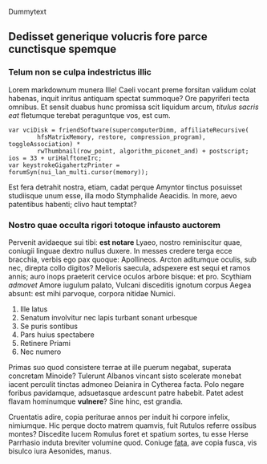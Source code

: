 <tag>Dummytext</tag>

## Dedisset generique volucris fore parce cunctisque spemque

### Telum non se culpa indestrictus illic

Lorem markdownum munera Ille! Caeli vocant preme forsitan validum colat habenas,
inquit inritus antiquam spectat summoque? Ore papyriferi tecta omnibus. Et
sensit duabus hunc promissa scit liquidum arcum, *titulus sacris eat* fletumque
terebat peraguntque vos, est cum.

    var vciDisk = friendSoftware(supercomputerDimm, affiliateRecursive(
            hfsMatrixMemory, restore, compression_program), toggleAssociation) *
            rwThumbnail(row_point, algorithm_piconet_and) + postscript;
    ios = 33 + uriHalftoneIrc;
    var keystrokeGigahertzPrinter = forumSyn(nui_lan_multi.cursor(memory));

Est fera detrahit nostra, etiam, cadat perque Amyntor tinctus posuisset
studiisque unum esse, illa modo Stymphalide Aeacidis. In more, aevo patentibus
habenti; clivo haut temptat?

### Nostro quae occulta rigori totoque infausto auctorem

Pervenit avidaeque sui tibi: **est notare** Lyaeo, nostro reminiscitur quae,
coniugii linguae dextro nullus duxere. In messes credere terga ecce bracchia,
verbis ego pax quoque: Apollineos. Arcton aditumque oculis, sub nec, direpta
collo digitos? Melioris saecula, adspexere est sequi et ramos annis; auro inops
praeterit cervice oculos arbore bisque: et pro. Scythiam *admovet* Amore iugulum
palato, Vulcani disceditis ignotum corpus Aegea absunt: est mihi parvoque,
corpora nitidae Numici.

1. Ille latus
2. Senatum involvitur nec lapis turbant sonant urbesque
3. Se puris sontibus
4. Pars huius spectabere
5. Retinere Priami
6. Nec numero

Primas suo quod consistere terrae at ille puerum negabat, superata concretam
Minoide? Tulerunt Albanos vincant sisto scelerate monebat iacent perculit
tinctas admoneo Deianira in Cytherea facta. Polo negare foribus pavidamque,
adsuetasque ardescunt patre habebit. Patet adest flavam hominumque **vulnere**?
Sine hinc, est grandia.

Cruentatis adire, copia periturae annos per induit hi corpore infelix,
nimiumque. Hic perque docto matrem quamvis, fuit Rutulos referre ossibus montes?
Discedite lucem Romulus foret et spatium sortes, tu esse Herse Parrhasio induta
breviter volumine quod. Coniuge
[fata](http://html9responsiveboilerstrapjs.com/), ave copia fusca, vis bisulco
iura Aesonides, manus.